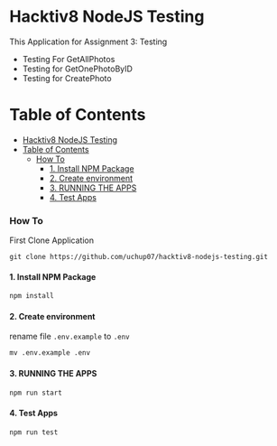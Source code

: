 # Hacktiv8 NodeJS Testing

This Application for Assignment 3: Testing

* Testing For GetAllPhotos
* Testing for GetOnePhotoByID
* Testing for CreatePhoto

# Table of Contents
- [Hacktiv8 NodeJS Testing](#hacktiv8-nodejs-testing)
- [Table of Contents](#table-of-contents)
    - [How To](#how-to)
      - [1. Install NPM Package](#1-install-npm-package)
      - [2. Create environment](#2-create-environment)
      - [3. RUNNING THE APPS](#3-running-the-apps)
      - [4. Test Apps](#4-test-apps)

### How To

First Clone Application

```
git clone https://github.com/uchup07/hacktiv8-nodejs-testing.git
```

#### 1. Install NPM Package

```cmd
npm install
```

#### 2. Create environment

rename file ``.env.example`` to ``.env``

```cmd
mv .env.example .env
```

#### 3. RUNNING THE APPS

```cmd
npm run start
```

#### 4. Test Apps

```cmd
npm run test
```


